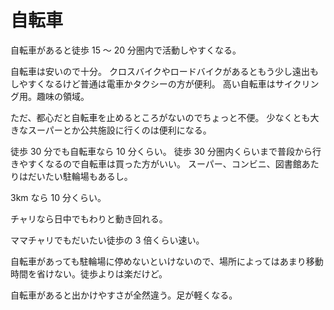 # 自転車

自転車があると徒歩 15 〜 20 分圏内で活動しやすくなる。

自転車は安いので十分。
クロスバイクやロードバイクがあるともう少し遠出もしやすくなるけど普通は電車かタクシーの方が便利。
高い自転車はサイクリング用。趣味の領域。

ただ、都心だと自転車を止めるところがないのでちょっと不便。
少なくとも大きなスーパーとか公共施設に行くのは便利になる。

徒歩 30 分でも自転車なら 10 分くらい。
徒歩 30 分圏内くらいまで普段から行きやすくなるので自転車は買った方がいい。
スーパー、コンビニ、図書館あたりはだいたい駐輪場もあるし。

3km なら 10 分くらい。

チャリなら日中でもわりと動き回れる。

ママチャリでもだいたい徒歩の 3 倍くらい速い。

自転車があっても駐輪場に停めないといけないので、場所によってはあまり移動時間を省けない。徒歩よりは楽だけど。

自転車があると出かけやすさが全然違う。足が軽くなる。
